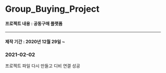 # Group_Buying_Project
#### 프로젝트 내용 : 공동구매 플랫폼

---
#### 제작 기간 : 2020년 12월 29일 ~

### 2021-02-02
프로젝트 파일 다시 만들고 디비 연결 성공
